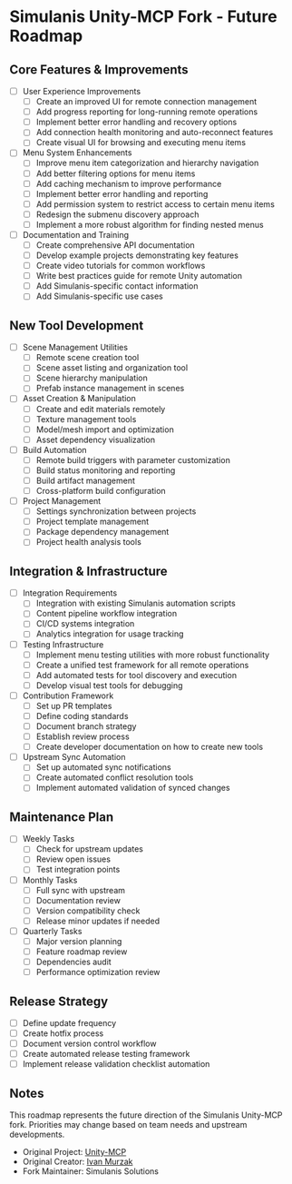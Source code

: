 # Simulanis Unity-MCP Fork - Future Roadmap

## Core Features & Improvements
- [ ] User Experience Improvements
  - [ ] Create an improved UI for remote connection management
  - [ ] Add progress reporting for long-running remote operations
  - [ ] Implement better error handling and recovery options
  - [ ] Add connection health monitoring and auto-reconnect features
  - [ ] Create visual UI for browsing and executing menu items

- [ ] Menu System Enhancements
  - [ ] Improve menu item categorization and hierarchy navigation
  - [ ] Add better filtering options for menu items
  - [ ] Add caching mechanism to improve performance
  - [ ] Implement better error handling and reporting
  - [ ] Add permission system to restrict access to certain menu items
  - [ ] Redesign the submenu discovery approach
  - [ ] Implement a more robust algorithm for finding nested menus

- [ ] Documentation and Training
  - [ ] Create comprehensive API documentation
  - [ ] Develop example projects demonstrating key features
  - [ ] Create video tutorials for common workflows
  - [ ] Write best practices guide for remote Unity automation
  - [ ] Add Simulanis-specific contact information
  - [ ] Add Simulanis-specific use cases

## New Tool Development
- [ ] Scene Management Utilities
  - [ ] Remote scene creation tool
  - [ ] Scene asset listing and organization tool
  - [ ] Scene hierarchy manipulation
  - [ ] Prefab instance management in scenes

- [ ] Asset Creation & Manipulation
  - [ ] Create and edit materials remotely
  - [ ] Texture management tools
  - [ ] Model/mesh import and optimization
  - [ ] Asset dependency visualization

- [ ] Build Automation
  - [ ] Remote build triggers with parameter customization
  - [ ] Build status monitoring and reporting
  - [ ] Build artifact management
  - [ ] Cross-platform build configuration

- [ ] Project Management
  - [ ] Settings synchronization between projects
  - [ ] Project template management
  - [ ] Package dependency management
  - [ ] Project health analysis tools

## Integration & Infrastructure
- [ ] Integration Requirements
  - [ ] Integration with existing Simulanis automation scripts
  - [ ] Content pipeline workflow integration
  - [ ] CI/CD systems integration
  - [ ] Analytics integration for usage tracking

- [ ] Testing Infrastructure
  - [ ] Implement menu testing utilities with more robust functionality
  - [ ] Create a unified test framework for all remote operations
  - [ ] Add automated tests for tool discovery and execution
  - [ ] Develop visual test tools for debugging

- [ ] Contribution Framework
  - [ ] Set up PR templates
  - [ ] Define coding standards
  - [ ] Document branch strategy
  - [ ] Establish review process
  - [ ] Create developer documentation on how to create new tools

- [ ] Upstream Sync Automation
  - [ ] Set up automated sync notifications
  - [ ] Create automated conflict resolution tools
  - [ ] Implement automated validation of synced changes

## Maintenance Plan
- [ ] Weekly Tasks
  - [ ] Check for upstream updates
  - [ ] Review open issues
  - [ ] Test integration points

- [ ] Monthly Tasks
  - [ ] Full sync with upstream
  - [ ] Documentation review
  - [ ] Version compatibility check
  - [ ] Release minor updates if needed

- [ ] Quarterly Tasks
  - [ ] Major version planning
  - [ ] Feature roadmap review
  - [ ] Dependencies audit
  - [ ] Performance optimization review

## Release Strategy
- [ ] Define update frequency
- [ ] Create hotfix process
- [ ] Document version control workflow
- [ ] Create automated release testing framework
- [ ] Implement release validation checklist automation

## Notes
This roadmap represents the future direction of the Simulanis Unity-MCP fork. Priorities may change based on team needs and upstream developments.

- Original Project: [Unity-MCP](https://github.com/IvanMurzak/Unity-MCP)
- Original Creator: [Ivan Murzak](https://github.com/IvanMurzak)
- Fork Maintainer: Simulanis Solutions